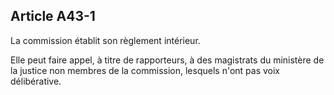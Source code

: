 Article A43-1
----
La commission établit son règlement intérieur.

Elle peut faire appel, à titre de rapporteurs, à des magistrats du ministère de
la justice non membres de la commission, lesquels n'ont pas voix délibérative.
